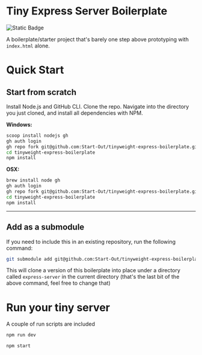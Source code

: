 # Tiny Express Server Boilerplate

![Static Badge](https://img.shields.io/badge/Start-Out-blue)

A boilerplate/starter project that's barely one step above prototyping with `index.html` alone.

# Quick Start

## Start from scratch

Install Node.js and GitHub CLI. Clone the repo. Navigate into the directory you just cloned, and install all dependencies with NPM.

**Windows:**
```bash
scoop install nodejs gh
gh auth login
gh repo fork git@github.com:Start-Out/tinyweight-express-boilerplate.git --clone=true
cd tinyweight-express-boilerplate
npm install
```

**OSX:**
```bash
brew install node gh
gh auth login
gh repo fork git@github.com:Start-Out/tinyweight-express-boilerplate.git --clone=true
cd tinyweight-express-boilerplate
npm install
```
--------------

## Add as a submodule

If you need to include this in an existing repository, run the following command:

```bash
git submodule add git@github.com:Start-Out/tinyweight-express-boilerplate.git express-server
```

This will clone a version of this boilerplate into place under a directory called `express-server` in the current directory (that's the last bit of the above command, feel free to change that)

# Run your tiny server

A couple of run scripts are included

```bash
npm run dev
```

```bash
npm start
```
